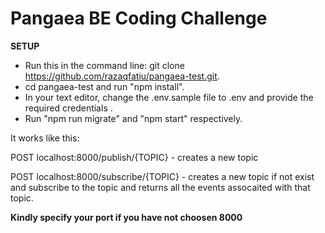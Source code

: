 # Pangaea BE Coding Challenge

**SETUP**

- Run this in the command line: git clone https://github.com/razaqfatiu/pangaea-test.git.
- cd pangaea-test and run "npm install".
- In your text editor, change the .env.sample file to .env and provide the required credentials .
- Run "npm run migrate" and "npm start" respectively.

It works like this:

POST localhost:8000/publish/{TOPIC} - creates a new topic

POST localhost:8000/subscribe/{TOPIC} - creates a new topic if not exist and subscribe to the topic and returns all the events assocaited with that topic.

**Kindly specify your port if you have not choosen 8000**
